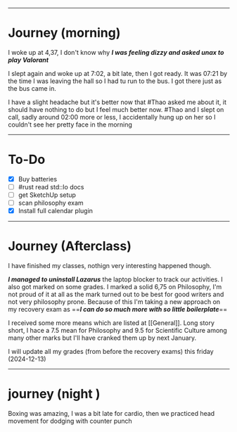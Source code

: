 
---
# Journey (morning)

I woke up at 4,37, I don't know why ***I was feeling dizzy and asked unax to play Valorant*** 

I slept again and woke up at 7:02, a bit late, then I got ready. It was 07:21 by the time I was leaving the hall so I had tu run to the bus. I got there just as the bus came in.

I have a slight headache but it's better now that #Thao asked me about it, it should have nothing to do but I feel much better now.
#Thao and I slept on call, sadly around 02:00 more or less, I accidentally hung up on her so I couldn't see her pretty face in the morning 

---
# To-Do

- [x] Buy batteries
- [ ] #rust read std::Io docs
- [ ] get SketchUp setup 
- [ ] scan philosophy exam
- [x] Install full calendar plugin

---
# Journey (Afterclass)

I have finished my classes, nothign very interesting happened though. 

***I managed to uninstall Lazarus***  the laptop blocker to track our activities. I also got marked on some grades. I marked a solid 6,75 on Philosophy, I'm not proud of it at all as the mark turned out to be best for good writers and not very philosophy prone. Because of this I'm taking a new approach on my recovery exam as ==***I can do so much more with so little boilerplate***== 

I received some more means which are listed at [[General]]. 
Long story short, I hace a 7.5 mean for Philosophy and 9.5 for Scientific Culture among many other marks but I'll have cranked them up by next January.

I will update all my grades (from before the recovery exams) this friday (2024-12-13)

---
# journey (night )

Boxing was amazing, I was a bit late for cardio, then we practiced head movement for dodging with counter punch